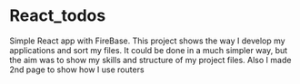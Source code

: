 # React_todos

Simple React app with FireBase. This project shows the way I develop my applications and sort my files. 
It could be done in a much simpler way, but the aim was to show my skills and structure of my project files.
Also I made 2nd page to show how I use routers 

